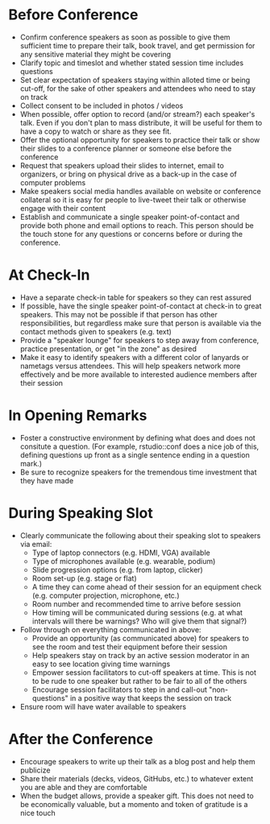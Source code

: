 # Before Conference
- Confirm conference speakers as soon as possible to give them sufficient time to prepare their talk, book travel, and get permission for any sensitive material they might be covering
- Clarify topic and timeslot and whether stated session time includes questions
- Set clear expectation of speakers staying within alloted time or being cut-off, for the sake of other speakers and attendees who need to stay on track
- Collect consent to be included in photos / videos
- When possible, offer option to record (and/or stream?) each speaker's talk. Even if you don't plan to mass distribute, it will be useful for them to have a copy to watch or share as they see fit.
- Offer the optional opportunity for speakers to practice their talk or show their slides to a conference planner or someone else before the conference
- Request that speakers upload their slides to internet, email to organizers, or bring on physical drive as a back-up in the case of computer problems
- Make speakers social media handles available on website or conference collateral so it is easy for people to live-tweet their talk or otherwise engage with their content
- Establish and communicate a single speaker point-of-contact and provide both phone and email options to reach. This person should be the touch stone for any questions or concerns before or during the conference.

# At Check-In
- Have a separate check-in table for speakers so they can rest assured 
- If possible, have the single speaker point-of-contact at check-in to great speakers. This may not be possible if that person has other responsibilities, but regardless make sure that person is available via the contact methods given to speakers (e.g. text)
- Provide a "speaker lounge" for speakers to step away from conference, practice presentation, or get "in the zone" as desired
- Make it easy to identify speakers with a different color of lanyards or nametags versus attendees. This will help speakers network more effectively and be more available to interested audience members after their session

# In Opening Remarks
- Foster a constructive environment by defining what does and does not consitute a question. (For example, rstudio::conf does a nice job of this, defining questions up front as a single sentence ending in a question mark.)
- Be sure to recognize speakers for the tremendous time investment that they have made

# During Speaking Slot
- Clearly communicate the following about their speaking slot to speakers via email:
    + Type of laptop connectors (e.g. HDMI, VGA) available
    + Type of microphones available (e.g. wearable, podium)
    + Slide progression options (e.g. from laptop, clicker)
    + Room set-up (e.g. stage or flat)
    + A time they can come ahead of their session for an equipment check (e.g. computer projection, microphone, etc.)
    + Room number and recommended time to arrive before session
    + How timing will be communicated during sessions (e.g. at what intervals will there be warnings? Who will give them that signal?)
- Follow through on everything communicated in above:
    + Provide an opportunity (as communicated above) for speakers to see the room and test their equipment before their session
    + Help speakers stay on track by an active session moderator in an easy to see location giving time warnings
    + Empower session facilitators to cut-off speakers at time. This is not to be rude to one speaker but rather to be fair to all of the others
    + Encourage session facilitators to step in and call-out "non-questions" in a positive way that keeps the session on track
- Ensure room will have water available to speakers

# After the Conference 
- Encourage speakers to write up their talk as a blog post and help them publicize
- Share their materials (decks, videos, GitHubs, etc.) to whatever extent you are able and they are comfortable
- When the budget allows, provide a speaker gift. This does not need to be economically valuable, but a momento and token of gratitude is a nice touch
